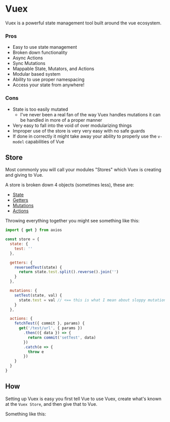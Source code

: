 # Vuex

Vuex is a powerful state management tool built around the vue ecosystem.

### Pros

- Easy to use state management
- Broken down functionality
- Async Actions
- Sync Mutations
- Mappable State, Mutators, and Actions
- Modular based system
- Ability to use proper namespacing
- Access your state from anywhere!

### Cons

- State is too easily mutated
  - I've never been a real fan of the way Vuex handles mutations it can be handled in more of a proper manner
- Very easy to fall into the void of over modularizing things
- Improper use of the store is very very easy with no safe guards
- If done in correctly it might take away your ability to properly use the `v-model` capabilities of Vue

## Store

Most commonly you will call your modules "Stores" which Vuex is creating and giving to Vue.

A store is broken down 4 objects (sometimes less), these are:

- [State]()
- [Getters]()
- [Mutations]()
- [Actions]()

Throwing everything together you might see something like this:

```js
import { get } from axios

const store = {
  state: {
    test: ''
  },

  getters: {
    reversedTest(state) {
      return state.test.split().reverse().join('')
    }
  },

  mutations: {
    setTest(state, val) {
      state.test = val // <== this is what I mean about sloppy mutation in cons
    }
  },

  actions: {
    fetchTest({ commit }, params) {
      get('/test/url', { params })
        .then(({ data }) => {
          return commit('setTest', data)
        })
        .catch(e => {
          throw e
        })
    }
  }
}
```

## How

Setting up Vuex is easy you first tell Vue to use Vuex, create what's known at the `Vuex Store`, and then give that to Vue.

Something like this:


